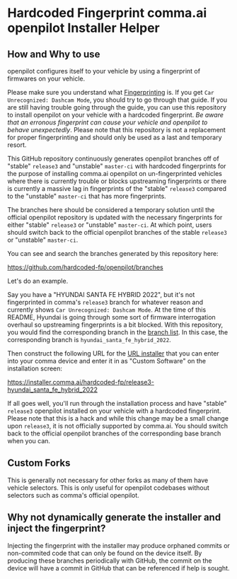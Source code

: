 # Hardcoded Fingerprint comma.ai openpilot Installer Helper

## How and Why to use

openpilot configures itself to your vehicle by using a fingerprint of firmwares on your vehicle.

Please make sure you understand what [Fingerprinting](https://github.com/commaai/openpilot/wiki/Fingerprinting) is. If you get `Car Unrecognized: Dashcam Mode`, you should try to go through that guide. If you are still having trouble going through the guide, you can use this repository to install openpilot on your vehicle with a hardcoded fingerprint. _Be aware that an erronous fingerprint can cause your vehicle and openpilot to behave unexpectedly_. Please note that this repository is not a replacement for proper fingerprinting and should only be used as a last and temporary resort.

This GitHub repository continuously generates openpilot branches off of "stable" `release3` and "unstable" `master-ci` with hardcoded fingerprints for the purpose of installing comma.ai openpilot on un-fingerprinted vehicles where there is currently trouble or blocks upstreaming fingerprints or there is currently a massive lag in fingerprints of the  "stable" `release3` compared to the "unstable" `master-ci` that has more fingerprints.

The branches here should be considered a temporary solution until the official openpilot repository is updated with the necessary fingerprints for either "stable" `release3` or "unstable" `master-ci`. At which point, users should switch back to the official openpilot branches of the stable `release3` or "unstable" `master-ci`.

You can see and search the branches generated by this repository here:

https://github.com/hardcoded-fp/openpilot/branches

Let's do an example.

Say you have a "HYUNDAI SANTA FE HYBRID 2022", but it's not fingerprinted in comma's `release3` branch for whatever reason and currently shows `Car Unrecognized: Dashcam Mode`. At the time of this README, Hyundai is going through some sort of firmware interrogation overhaul so upstreaming fingerprints is a bit blocked. With this repository, you would find the corresponding branch in the [branch list](https://github.com/hardcoded-fp/openpilot/branches). In this case, the corresponding branch is `hyundai_santa_fe_hybrid_2022`.

Then construct the following URL for the [URL installer](https://github.com/commaai/openpilot/wiki/Forks#url-installers-at-installation-screen) that you can enter into your comma device and enter it in as "Custom Software" on the installation screen:

https://installer.comma.ai/hardcoded-fp/release3-hyundai_santa_fe_hybrid_2022

If all goes well, you'll run through the installation process and have "stable" `release3` openpilot installed on your vehicle with a hardcoded fingerprint. Please note that this is a hack and while this change may be a small change upon `release3`, it is not officially supported by comma.ai. You should switch back to the official openpilot branches of the corresponding base branch when you can.

## Custom Forks

This is generally not necessary for other forks as many of them have vehicle selectors. This is only useful for openpilot codebases without selectors such as comma's official openpilot.

## Why not dynamically generate the installer and inject the fingerprint?

Injecting the fingerprint with the installer may produce orphaned commits or non-commited code that can only be found on the device itself. By producing these branches periodically with GitHub, the commit on the device will have a commit in GitHub that can be referenced if help is sought.
